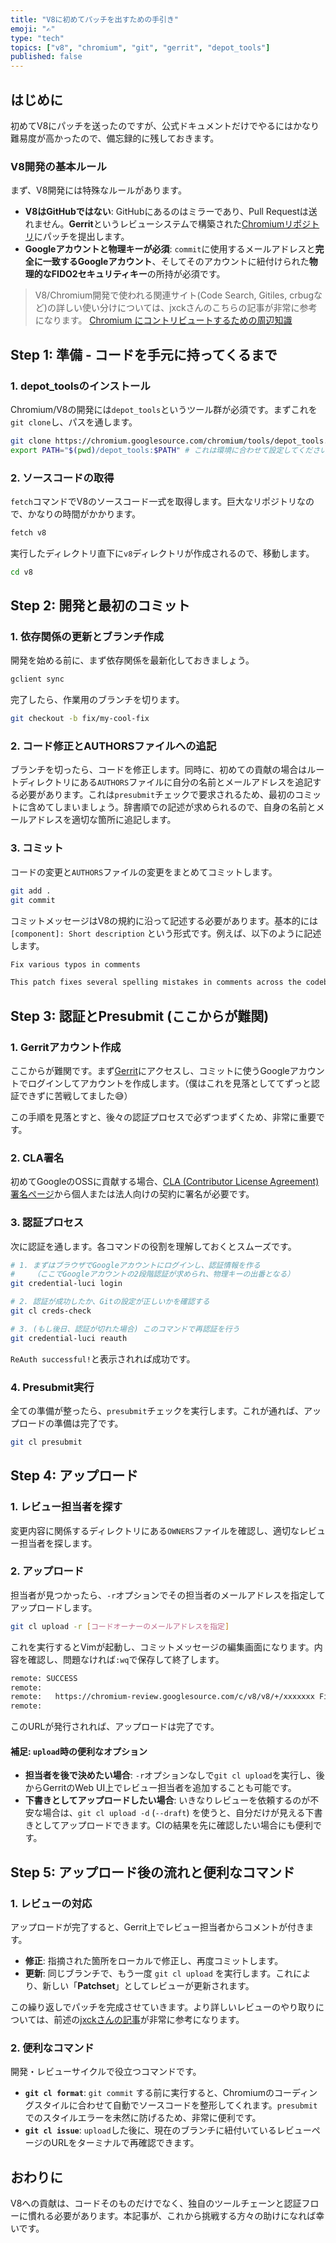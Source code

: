 ```yaml
---
title: "V8に初めてパッチを出すための手引き"
emoji: "✍️"
type: "tech"
topics: ["v8", "chromium", "git", "gerrit", "depot_tools"]
published: false
---
```


## はじめに

初めてV8にパッチを送ったのですが、公式ドキュメントだけでやるにはかなり難易度が高かったので、備忘録的に残しておきます。

### V8開発の基本ルール

まず、V8開発には特殊なルールがあります。

- **V8はGitHubではない**: GitHubにあるのはミラーであり、Pull Requestは送れません。**Gerrit**というレビューシステムで構築された[Chromiumリポジトリ](https://chromium.googlesource.com/v8/v8.git)にパッチを提出します。
- **Googleアカウントと物理キーが必須**: `commit`に使用するメールアドレスと**完全に一致するGoogleアカウント**、そしてそのアカウントに紐付けられた**物理的なFIDO2セキュリティキー**の所持が必須です。

> V8/Chromium開発で使われる関連サイト(Code Search, Gitiles, crbugなど)の詳しい使い分けについては、jxckさんのこちらの記事が非常に参考になります。
> [Chromium にコントリビュートするための周辺知識](https://blog.jxck.io/entries/2024-03-26/chromium-contribution.html)

## Step 1: 準備 - コードを手元に持ってくるまで

### 1. depot_toolsのインストール

Chromium/V8の開発には`depot_tools`というツール群が必須です。まずこれを`git clone`し、パスを通します。

```bash
git clone https://chromium.googlesource.com/chromium/tools/depot_tools.git
export PATH="$(pwd)/depot_tools:$PATH" # これは環境に合わせて設定してください
```

### 2. ソースコードの取得

`fetch`コマンドでV8のソースコード一式を取得します。巨大なリポジトリなので、かなりの時間がかかります。

```bash
fetch v8
```

実行したディレクトリ直下に`v8`ディレクトリが作成されるので、移動します。

```bash
cd v8
```

## Step 2: 開発と最初のコミット

### 1. 依存関係の更新とブランチ作成

開発を始める前に、まず依存関係を最新化しておきましょう。

```bash
gclient sync
```

完了したら、作業用のブランチを切ります。

```bash
git checkout -b fix/my-cool-fix
```

### 2. コード修正とAUTHORSファイルへの追記

ブランチを切ったら、コードを修正します。同時に、初めての貢献の場合はルートディレクトリにある`AUTHORS`ファイルに自分の名前とメールアドレスを追記する必要があります。これは`presubmit`チェックで要求されるため、最初のコミットに含めてしまいましょう。辞書順での記述が求められるので、自身の名前とメールアドレスを適切な箇所に追記します。

### 3. コミット

コードの変更と`AUTHORS`ファイルの変更をまとめてコミットします。

```bash
git add .
git commit
```

コミットメッセージはV8の規約に沿って記述する必要があります。基本的には `[component]: Short description` という形式です。例えば、以下のように記述します。

```txt
Fix various typos in comments

This patch fixes several spelling mistakes in comments across the codebase.
```

## Step 3: 認証とPresubmit (ここからが難関)

### 1. Gerritアカウント作成

ここからが難関です。まず[Gerrit](https://chromium-review.googlesource.com/)にアクセスし、コミットに使うGoogleアカウントでログインしてアカウントを作成します。（僕はこれを見落としててずっと認証できずに苦戦してました😅）

この手順を見落とすと、後々の認証プロセスで必ずつまずくため、非常に重要です。

### 2. CLA署名

初めてGoogleのOSSに貢献する場合、[CLA (Contributor License Agreement) 署名ページ](https://cla.developers.google.com/)から個人または法人向けの契約に署名が必要です。

### 3. 認証プロセス

次に認証を通します。各コマンドの役割を理解しておくとスムーズです。

```bash
# 1. まずはブラウザでGoogleアカウントにログインし、認証情報を作る
#    （ここでGoogleアカウントの2段階認証が求められ、物理キーの出番となる）
git credential-luci login

# 2. 認証が成功したか、Gitの設定が正しいかを確認する
git cl creds-check

# 3. (もし後日、認証が切れた場合) このコマンドで再認証を行う
git credential-luci reauth
```

`ReAuth successful!`と表示されれば成功です。

### 4. Presubmit実行

全ての準備が整ったら、`presubmit`チェックを実行します。これが通れば、アップロードの準備は完了です。

```bash
git cl presubmit
```

## Step 4: アップロード

### 1. レビュー担当者を探す

変更内容に関係するディレクトリにある`OWNERS`ファイルを確認し、適切なレビュー担当者を探します。

### 2. アップロード

担当者が見つかったら、`-r`オプションでその担当者のメールアドレスを指定してアップロードします。

```bash
git cl upload -r [コードオーナーのメールアドレスを指定]
```

これを実行するとVimが起動し、コミットメッセージの編集画面になります。内容を確認し、問題なければ`:wq`で保存して終了します。

```txt
remote: SUCCESS
remote:
remote:   https://chromium-review.googlesource.com/c/v8/v8/+/xxxxxxx Fix various typos in comments [NEW]
remote:
```

このURLが発行されれば、アップロードは完了です。

#### 補足: `upload`時の便利なオプション

- **担当者を後で決めたい場合**: `-r`オプションなしで`git cl upload`を実行し、後からGerritのWeb UI上でレビュー担当者を追加することも可能です。
- **下書きとしてアップロードしたい場合**: いきなりレビューを依頼するのが不安な場合は、`git cl upload -d` (`--draft`) を使うと、自分だけが見える下書きとしてアップロードできます。CIの結果を先に確認したい場合にも便利です。

## Step 5: アップロード後の流れと便利なコマンド

### 1. レビューの対応

アップロードが完了すると、Gerrit上でレビュー担当者からコメントが付きます。

- **修正**: 指摘された箇所をローカルで修正し、再度コミットします。
- **更新**: 同じブランチで、もう一度 `git cl upload` を実行します。これにより、新しい「**Patchset**」としてレビューが更新されます。

この繰り返しでパッチを完成させていきます。より詳しいレビューのやり取りについては、前述の[jxckさんの記事](https://blog.jxck.io/entries/2024-03-26/chromium-contribution.html)が非常に参考になります。

### 2. 便利なコマンド

開発・レビューサイクルで役立つコマンドです。

- **`git cl format`**: `git commit` する前に実行すると、Chromiumのコーディングスタイルに合わせて自動でソースコードを整形してくれます。`presubmit`でのスタイルエラーを未然に防げるため、非常に便利です。
- **`git cl issue`**: `upload`した後に、現在のブランチに紐付いているレビューページのURLをターミナルで再確認できます。

## おわりに

V8への貢献は、コードそのものだけでなく、独自のツールチェーンと認証フローに慣れる必要があります。本記事が、これから挑戦する方々の助けになれば幸いです。
